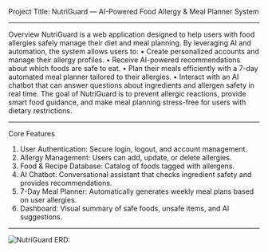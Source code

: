 Project Title:
NutriGuard — AI-Powered Food Allergy & Meal Planner System
________________________________________
Overview
NutriGuard is a web application designed to help users with food allergies safely manage their diet and meal planning.
 By leveraging AI and automation, the system allows users to:
•	Create personalized accounts and manage their allergy profiles.
•	Receive AI-powered recommendations about which foods are safe to eat.
•	Plan their meals efficiently with a 7-day automated meal planner tailored to their allergies.
•	Interact with an AI chatbot that can answer questions about ingredients and allergen safety in real time.
The goal of NutriGuard is to prevent allergic reactions, provide smart food guidance, and make meal planning stress-free for users with dietary restrictions.
________________________________________
Core Features
1.	User Authentication: Secure login, logout, and account management.
2.	Allergy Management: Users can add, update, or delete allergies.
3.	Food & Recipe Database: Catalog of foods tagged with allergens.
4.	AI Chatbot: Conversational assistant that checks ingredient safety and provides recommendations.
5.	7-Day Meal Planner: Automatically generates weekly meal plans based on user allergies.
6.	Dashboard: Visual summary of safe foods, unsafe items, and AI suggestions.
________________________________________
![NutriGuard ERD:](".\files\NutriGuard_ERD.png")